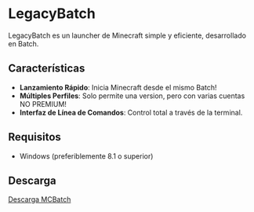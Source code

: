 # LegacyBatch

LegacyBatch es un launcher de Minecraft simple y eficiente, desarrollado en Batch.

## Características

- **Lanzamiento Rápido**: Inicia Minecraft desde el mismo Batch!
- **Múltiples Perfiles**: Solo permite una version, pero con varias cuentas NO PREMIUM!
- **Interfaz de Línea de Comandos**: Control total a través de la terminal.

## Requisitos

- Windows (preferiblemente 8.1 o superior)

## Descarga

[Descarga MCBatch](https://github.com/OptiStudioXD/MCBatch/LINK)


